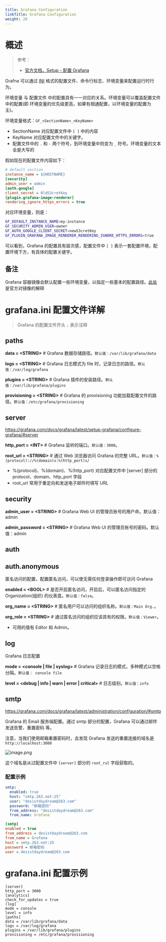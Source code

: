 ```yaml
---
title: Grafana Configuration
linkTitle: Grafana Configuration
weight: 20
---
```


# 概述

> 参考：
> 
> - [官方文档，Setup - 配置 Grafana](https://grafana.com/docs/grafana/latest/setup-grafana/configure-grafana/)

Grafna 可以通过 [INI](/docs/2.编程/无法分类的语言/INI.md) 格式的配置文件、命令行标志、环境变量来配置运行时行为。

环境变量 与 配置文件 中的配置具有一一对应的关系。环境变量可以覆盖配置文件中的配置(即.环境变量的优先级更高，如果有相通配置，以环境变量的配置为主)。

环境变量格式：`GF_<SectionName>_<KeyName>`

- SectionName 对应配置文件中 `[ ]` 中的内容
- KeyName 对应配置文件中的关键字。
- 配置文件中的 `.` 和 `-` 两个符号，到环境变量中则变为 `_` 符号。环境变量的文本全是大写的

假如现在的配置文件内容如下：

```ini
# default section
instance_name = ${HOSTNAME}
[security]
admin_user = admin
[auth.google]
client_secret = 0ldS3cretKey
[plugin.grafana-image-renderer]
rendering_ignore_https_errors = true
```

对应环境变量，则是：

```bash
GF_DEFAULT_INSTANCE_NAME=my-instance
GF_SECURITY_ADMIN_USER=owner
GF_AUTH_GOOGLE_CLIENT_SECRET=newS3cretKey
GF_PLUGIN_GRAFANA_IMAGE_RENDERER_RENDERING_IGNORE_HTTPS_ERRORS=true
```

可以看到，Grafana 的配置具有层次感，配置文件中 `[ ]` 表示一套配置环境，配置环境下方，有具体的配置关键字。

## 备注

Grafana 容器镜像会默认配置一些环境变量，以指定一些基本的配置路径。[此处](https://grafana.com/docs/grafana/latest/administration/configure-docker/)是官方对镜像的解释

# grafana.ini 配置文件详解

> Grafana 的配置文件开头 `;` 表示注释

## paths

**data = \<STRING>** # Grafana 数据存储路径。`默认值：/var/lib/grafana/data`

**logs = \<STRING>** # Grafana 日志模式为 file 时，记录日志的路径。`默认值：/var/log/grafana`

**plugins = \<STRING>** # Grafana 插件的安装路径。`默认值：/var/lib/grafana/plugins`

**provisioning = \<STRING>** # Grafana 的 provisioning 功能加载配置文件的路径。`默认值：/etc/grafana/provisioning`

## server

https://grafana.com/docs/grafana/latest/setup-grafana/configure-grafana/#server

**http_port = \<INT>** # Grafana 监听的端口。`默认值：3000`。

**root_url = \<STRING>** # 通过 Web 浏览器访问 Grafana 的完整 URL。`默认值：%(protocol)://%(domain)s:%(http_port)s/`

- %(protocol)、%(domain)、%(http_port) 对应配置文件中 \[server] 部分的 protocol、domain、http_port 字段
- root_url 常用于重定向和发送电子邮件时填写 URL

## security

**admin_user = \<STRING>** # Grafana Web UI 的管理员账号的用户命。默认值：admin

**admin_password = \<STRING>** # Grafana Web UI 的管理员账号的密码。默认值：admin

## auth

## auth.anonymous

匿名访问的配置，配置匿名访问，可以使无需任何登录操作即可访问 Grafana

**enabled = \<BOOL>** # 是否开启匿名访问，开启后，可以匿名访问指定的 Organization(组织) 的仪表盘。`默认值：false`。

**org_name = \<STRING>** # 匿名用户可以访问的组织名称。`默认值：Main Org.`。

**org_role = \<STRING>** # 通过匿名访问的组织应该具有的权限。`默认值：Viewer`。

- 可用的值有 Editor 和 Admin。

## log

Grafana 日志配置

**mode = \<console | file | syslog>** # Grafana 记录日志的模式，多种模式以空格分隔。`默认值： console file`

**level = \<debug | info | warn | error | critical>** # 日志级别。`默认值：info`

## smtp

https://grafana.com/docs/grafana/latest/administration/configuration/#smtp

Grafana 的 Email 服务端配置。通过 smtp 部分的配置，Grafana 可以通过邮件 发送告警、重置密码 等。

注意，当我们使用邮箱重置密码时，会发现 Grafana 发送的重置连接的域名是 `http://localhost:3000`

![image.png](https://notes-learning.oss-cn-beijing.aliyuncs.com/shgqef/1639992484686-2a5d4b08-6d1e-412c-a557-a82ade2ea984.png)

这个域名是从过配置文件中 `[server]` 部分的 `root_rul` 字段获取的。

### 配置示例

```yaml
smtp:
  enabled: true
  host: "smtp.263.net:25"
  user: "desistdaydream@263.com"
  password: "邮箱密码"
  from_address: "desistdaydream@263.com"
  from_name: Grafana
```

```ini
[smtp]
enabled = true
from_address = desistdaydream@263.com
from_name = Grafana
host = smtp.263.net:25
password = 邮箱密码
user = desistdaydream@263.com
```

# grafana.ini 配置示例

```git
[server]
http_port = 3000
[analytics]
check_for_updates = true
[log]
mode = console
level = info
[paths]
data = /var/lib/grafana/data
logs = /var/log/grafana
plugins = /var/lib/grafana/plugins
provisioning = /etc/grafana/provisioning
```
